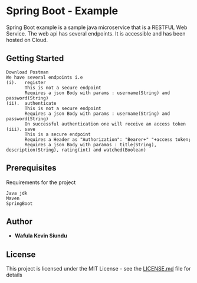 # Spring Boot - Example

Spring Boot example is a sample java microservice that is a RESTFUL Web Service. The web api has several endpoints. It is accessible and has been hosted on Cloud.

## Getting Started
```
Download Postman
We have several endpoints i.e
(i).   register
       This is not a secure endpoint
       Requires a json Body with params : username(String) and password(String)
(ii).  authenticate
       This is not a secure endpoint
       Requires a json Body with params : username(String) and password(String)
       On successful authentication one will receive an access token
(iii). save
       This is a secure endpoint
       Requires a Header as "Authorization": "Bearer+" "+access token;
       Requires a json Body with paramas : title(String), description(String), rating(int) and watched(Boolean)
```
       
## Prerequisites

Requirements for the project

```
Java jdk
Maven
SpringBoot
```

## Author

* **Wafula Kevin Siundu**

## License

This project is licensed under the MIT License - see the [LICENSE.md](LICENSE.md) file for details
